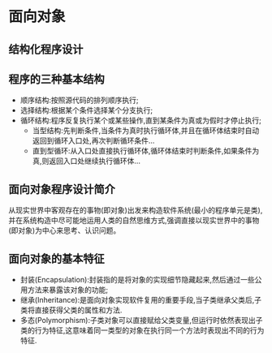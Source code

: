 # 面向对象
## 结构化程序设计
## 程序的三种基本结构
* 顺序结构:按照源代码的排列顺序执行;
* 选择结构:根据某个条件选择某个分支执行;
* 循环结构:程序反复执行某个或某些操作,直到某条件为真或为假时才停止执行;
    * 当型结构:先判断条件,当条件为真时执行循环体,并且在循环体结束时自动返回到循环入口处,再次判断循环条件...
    * 直到型循环:从入口处直接执行循环体,循环体结束时判断条件,如果条件为真,则返回入口处继续执行循环体...
## 面向对象程序设计简介
从现实世界中客观存在的事物(即对象)出发来构造软件系统(最小的程序单元是类),并在系统构造中尽可能地运用人类的自然思维方式,强调直接以现实世界中的事物(即对象)为中心来思考、认识问题。
## 面向对象的基本特征
* 封装(Encapsulation):封装指的是将对象的实现细节隐藏起来,然后通过一些公用方法来暴露该对象的功能;
* 继承(Inheritance):是面向对象实现软件复用的重要手段,当子类继承父类后,子类将直接获得父类的属性和方法.
* 多态(Polymorphism):子类对象可以直接赋给父类变量,但运行时依然表现出子类的行为特征,这意味着同一类型的对象在执行同一个方法时表现出不同的行为特征.

